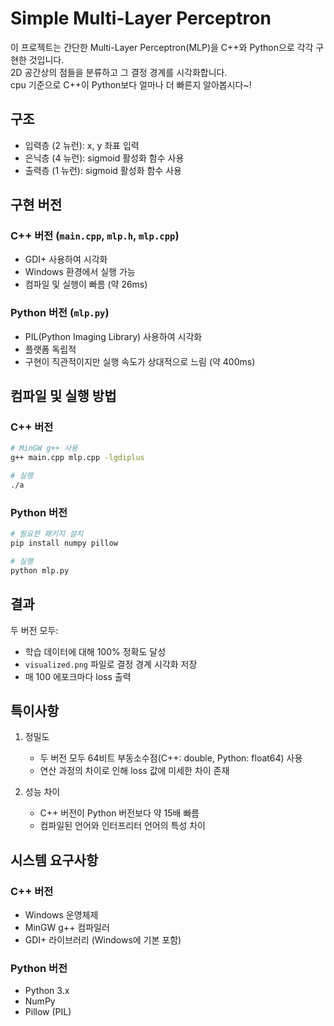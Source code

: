# Simple Multi-Layer Perceptron

이 프로젝트는 간단한 Multi-Layer Perceptron(MLP)을 C++와 Python으로 각각 구현한 것입니다.  
2D 공간상의 점들을 분류하고 그 결정 경계를 시각화합니다.  
cpu 기준으로 C++이 Python보다 얼마나 더 빠른지 알아봅시다~!

## 구조

- 입력층 (2 뉴런): x, y 좌표 입력
- 은닉층 (4 뉴런): sigmoid 활성화 함수 사용
- 출력층 (1 뉴런): sigmoid 활성화 함수 사용

## 구현 버전

### C++ 버전 (`main.cpp`, `mlp.h`, `mlp.cpp`)

- GDI+ 사용하여 시각화
- Windows 환경에서 실행 가능
- 컴파일 및 실행이 빠름 (약 26ms)

### Python 버전 (`mlp.py`)

- PIL(Python Imaging Library) 사용하여 시각화
- 플랫폼 독립적
- 구현이 직관적이지만 실행 속도가 상대적으로 느림 (약 400ms)

## 컴파일 및 실행 방법

### C++ 버전

```bash
# MinGW g++ 사용
g++ main.cpp mlp.cpp -lgdiplus

# 실행
./a
```

### Python 버전

```bash
# 필요한 패키지 설치
pip install numpy pillow

# 실행
python mlp.py
```

## 결과

두 버전 모두:

- 학습 데이터에 대해 100% 정확도 달성
- `visualized.png` 파일로 결정 경계 시각화 저장
- 매 100 에포크마다 loss 출력

## 특이사항

1. 정밀도

   - 두 버전 모두 64비트 부동소수점(C++: double, Python: float64) 사용
   - 연산 과정의 차이로 인해 loss 값에 미세한 차이 존재

2. 성능 차이
   - C++ 버전이 Python 버전보다 약 15배 빠름
   - 컴파일된 언어와 인터프리터 언어의 특성 차이

## 시스템 요구사항

### C++ 버전

- Windows 운영체제
- MinGW g++ 컴파일러
- GDI+ 라이브러리 (Windows에 기본 포함)

### Python 버전

- Python 3.x
- NumPy
- Pillow (PIL)
